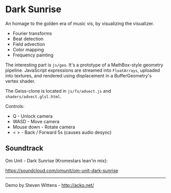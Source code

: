 Dark Sunrise
===

An homage to the golden era of music vis, by visualizing the visualizer.

* Fourier transforms
* Beat detection
* Field advection
* Color mapping
* Frequency painting

The interesting part is `js/geo`. It's a prototype of a MathBox-style geometry pipeline. JavaScript expressions are streamed into `FloatArrays`, uploaded into textures, and rendered using displacement in a BufferGeometry's vertex shader.

The Geiss-clone is located in `js/fx/advect.js` and `shaders/advect.glsl.html`.

Controls:
* Q - Unlock camera
* WASD - Move camera
* Mouse down - Rotate camera
* < > - Back / Forward 5s (causes audio desync)

Soundtrack
---

Om Unit - Dark Sunrise (Kromestars lean'in mix):

https://soundcloud.com/omunit/om-unit-dark-sunrise



* * *

Demo by Steven Wittens - http://acko.net/
